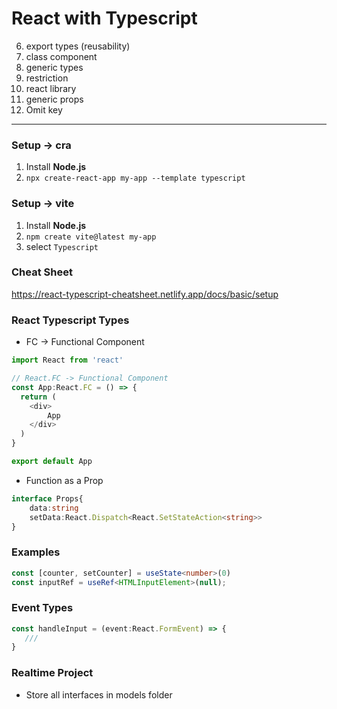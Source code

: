 # React with Typescript


6. export types (reusability)
7. class component
8. generic types
9. restriction
10. react library
11. generic props
12. Omit key

------

### Setup -> cra
1. Install __Node.js__
2. `npx create-react-app my-app --template typescript`

### Setup -> vite
1. Install __Node.js__
2. `npm create vite@latest my-app`
3. select `Typescript`


### Cheat Sheet
https://react-typescript-cheatsheet.netlify.app/docs/basic/setup

### React Typescript Types
* FC -> Functional Component
```ts
import React from 'react'

// React.FC -> Functional Component
const App:React.FC = () => {
  return (
    <div>
        App
    </div>
  )
}

export default App

```

* Function as a Prop
```ts
interface Props{
    data:string
    setData:React.Dispatch<React.SetStateAction<string>>
}
```

### Examples

```ts
const [counter, setCounter] = useState<number>(0)
const inputRef = useRef<HTMLInputElement>(null);
```


### Event Types

```ts 
const handleInput = (event:React.FormEvent) => {
   /// 
}
```


### Realtime Project
* Store all interfaces in models folder